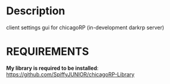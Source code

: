 # Description
client settings gui for chicagoRP (in-development darkrp server)

# REQUIREMENTS  
**My library is required to be installed**: https://github.com/SpiffyJUNIOR/chicagoRP-Library